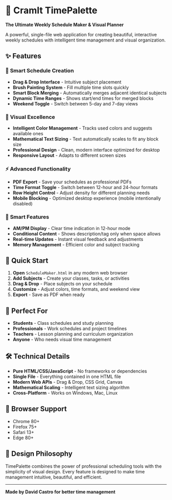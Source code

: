 # 🎨 CramIt TimePalette

**The Ultimate Weekly Schedule Maker & Visual Planner**

A powerful, single-file web application for creating beautiful, interactive weekly schedules with intelligent time management and visual organization.

## ✨ Features

### 🎯 **Smart Schedule Creation**
- **Drag & Drop Interface** - Intuitive subject placement
- **Brush Painting System** - Fill multiple time slots quickly
- **Smart Block Merging** - Automatically merges adjacent identical subjects
- **Dynamic Time Ranges** - Shows start/end times for merged blocks
- **Weekend Toggle** - Switch between 5-day and 7-day views

### 🎨 **Visual Excellence**
- **Intelligent Color Management** - Tracks used colors and suggests available ones
- **Mathematical Text Sizing** - Text automatically scales to fit any block size
- **Professional Design** - Clean, modern interface optimized for desktop
- **Responsive Layout** - Adapts to different screen sizes

### ⚡ **Advanced Functionality**
- **PDF Export** - Save your schedules as professional PDFs
- **Time Format Toggle** - Switch between 12-hour and 24-hour formats
- **Row Height Control** - Adjust density for different planning needs
- **Mobile Blocking** - Optimized desktop experience (mobile intentionally disabled)

### 🧠 **Smart Features**
- **AM/PM Display** - Clear time indication in 12-hour mode
- **Conditional Content** - Shows description/tag only when space allows
- **Real-time Updates** - Instant visual feedback and adjustments
- **Memory Management** - Efficient color and subject tracking

## 🚀 Quick Start

1. **Open** `ScheduleMaker.html` in any modern web browser
2. **Add Subjects** - Create your classes, tasks, or activities
3. **Drag & Drop** - Place subjects on your schedule
4. **Customize** - Adjust colors, time formats, and weekend view
5. **Export** - Save as PDF when ready

## 🎯 Perfect For

- **Students** - Class schedules and study planning
- **Professionals** - Work schedules and project timelines  
- **Teachers** - Lesson planning and curriculum organization
- **Anyone** - Who needs visual time management

## 🛠️ Technical Details

- **Pure HTML/CSS/JavaScript** - No frameworks or dependencies
- **Single File** - Everything contained in one HTML file
- **Modern Web APIs** - Drag & Drop, CSS Grid, Canvas
- **Mathematical Scaling** - Intelligent text sizing algorithm
- **Cross-Platform** - Works on Windows, Mac, Linux

## 📱 Browser Support

- Chrome 80+
- Firefox 75+
- Safari 13+
- Edge 80+

## 🎨 Design Philosophy

TimePalette combines the power of professional scheduling tools with the simplicity of visual design. Every feature is designed to make time management intuitive, beautiful, and efficient.

---

**Made by David Castro for better time management**
